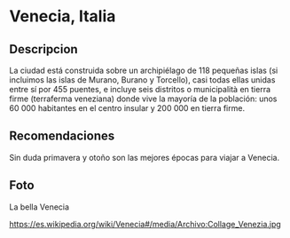 # Venecia, Italia 

## Descripcion 

La ciudad está construida sobre un archipiélago de 118 pequeñas islas 
(si incluimos las islas de Murano, Burano y Torcello), casi todas ellas 
unidas entre sí por 455 puentes, e incluye seis distritos o municipalità 
en tierra firme (terraferma veneziana) donde vive la mayoría de la población: 
unos 60 000 habitantes en el centro insular y 200 000 en tierra firme.

## Recomendaciones 

Sin duda primavera y otoño son las mejores épocas para viajar a Venecia. 


## Foto 

La bella Venecia 

https://es.wikipedia.org/wiki/Venecia#/media/Archivo:Collage_Venezia.jpg


